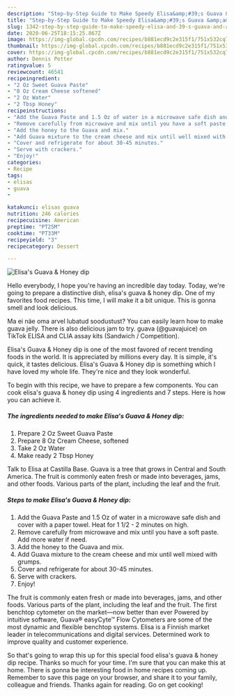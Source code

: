 ```yaml
---
description: "Step-by-Step Guide to Make Speedy Elisa&amp;#39;s Guava &amp;amp; Honey dip"
title: "Step-by-Step Guide to Make Speedy Elisa&amp;#39;s Guava &amp;amp; Honey dip"
slug: 1342-step-by-step-guide-to-make-speedy-elisa-and-39-s-guava-and-amp-honey-dip
date: 2020-06-25T18:15:25.867Z
image: https://img-global.cpcdn.com/recipes/b881ecd9c2e315f1/751x532cq70/elisas-guava-honey-dip-recipe-main-photo.jpg
thumbnail: https://img-global.cpcdn.com/recipes/b881ecd9c2e315f1/751x532cq70/elisas-guava-honey-dip-recipe-main-photo.jpg
cover: https://img-global.cpcdn.com/recipes/b881ecd9c2e315f1/751x532cq70/elisas-guava-honey-dip-recipe-main-photo.jpg
author: Dennis Potter
ratingvalue: 5
reviewcount: 46541
recipeingredient:
- "2 Oz Sweet Guava Paste"
- "8 Oz Cream Cheese softened"
- "2 Oz Water"
- "2 Tbsp Honey"
recipeinstructions:
- "Add the Guava Paste and 1.5 Oz of water in a microwave safe dish and cover with a paper towel. Heat for 1 1/2 - 2 minutes on high."
- "Remove carefully from microwave and mix until you have a soft paste. Add more water if need."
- "Add the honey to the Guava and mix."
- "Add Guava mixture to the cream cheese and mix until well mixed with grumps."
- "Cover and refrigerate for about 30-45 minutes."
- "Serve with crackers."
- "Enjoy!"
categories:
- Recipe
tags:
- elisas
- guava
- 

katakunci: elisas guava  
nutrition: 246 calories
recipecuisine: American
preptime: "PT25M"
cooktime: "PT33M"
recipeyield: "3"
recipecategory: Dessert

---
```



![Elisa&#39;s Guava &amp; Honey dip](https://img-global.cpcdn.com/recipes/b881ecd9c2e315f1/751x532cq70/elisas-guava-honey-dip-recipe-main-photo.jpg)

Hello everybody, I hope you're having an incredible day today. Today, we're going to prepare a distinctive dish, elisa&#39;s guava &amp; honey dip. One of my favorites food recipes. This time, I will make it a bit unique. This is gonna smell and look delicious.

Ma ei näe oma arvel lubatud soodustust? You can easily learn how to make guava jelly. There is also delicious jam to try. guava (@guavajuice) on TikTok ELISA and CLIA assay kits (Sandwich / Competition).

Elisa&#39;s Guava &amp; Honey dip is one of the most favored of recent trending foods in the world. It is appreciated by millions every day. It is simple, it's quick, it tastes delicious. Elisa&#39;s Guava &amp; Honey dip is something which I have loved my whole life. They're nice and they look wonderful.


To begin with this recipe, we have to prepare a few components. You can cook elisa&#39;s guava &amp; honey dip using 4 ingredients and 7 steps. Here is how you can achieve it.

<!--inarticleads1-->

##### The ingredients needed to make Elisa&#39;s Guava &amp; Honey dip:

1. Prepare 2 Oz Sweet Guava Paste
1. Prepare 8 Oz Cream Cheese, softened
1. Take 2 Oz Water
1. Make ready 2 Tbsp Honey


Talk to Elisa at Castilla Base. Guava is a tree that grows in Central and South America. The fruit is commonly eaten fresh or made into beverages, jams, and other foods. Various parts of the plant, including the leaf and the fruit. 

<!--inarticleads2-->

##### Steps to make Elisa&#39;s Guava &amp; Honey dip:

1. Add the Guava Paste and 1.5 Oz of water in a microwave safe dish and cover with a paper towel. Heat for 1 1/2 - 2 minutes on high.
1. Remove carefully from microwave and mix until you have a soft paste. Add more water if need.
1. Add the honey to the Guava and mix.
1. Add Guava mixture to the cream cheese and mix until well mixed with grumps.
1. Cover and refrigerate for about 30-45 minutes.
1. Serve with crackers.
1. Enjoy!


The fruit is commonly eaten fresh or made into beverages, jams, and other foods. Various parts of the plant, including the leaf and the fruit. The first benchtop cytometer on the market—now better than ever Powered by intuitive software, Guava® easyCyte™ Flow Cytometers are some of the most dynamic and flexible benchtop systems. Elisa is a Finnish market leader in telecommunications and digital services. Determined work to improve quality and customer experience. 

So that's going to wrap this up for this special food elisa&#39;s guava &amp; honey dip recipe. Thanks so much for your time. I'm sure that you can make this at home. There is gonna be interesting food in home recipes coming up. Remember to save this page on your browser, and share it to your family, colleague and friends. Thanks again for reading. Go on get cooking!
